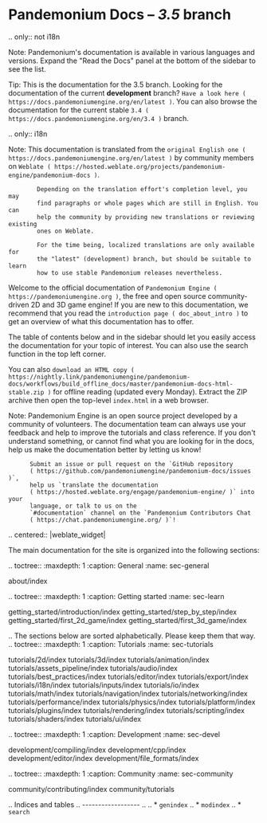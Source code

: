 Pandemonium Docs – *3.5* branch
=========================

.. only:: not i18n

  Note:
 Pandemonium's documentation is available in various languages and versions.
            Expand the "Read the Docs" panel at the bottom of the sidebar to see
            the list.

  Tip:
 This is the documentation for the 3.5 branch.
           Looking for the documentation of the current **development** branch?
           `Have a look here ( https://docs.pandemoniumengine.org/en/latest )`.
           You can also browse the documentation for the current stable
           `3.4 ( https://docs.pandemoniumengine.org/en/3.4 )` branch.

.. only:: i18n

  Note:
 This documentation is translated from the `original English one
            ( https://docs.pandemoniumengine.org/en/latest )` by community members
            on `Weblate ( https://hosted.weblate.org/projects/pandemonium-engine/pandemonium-docs )`.

            Depending on the translation effort's completion level, you may
            find paragraphs or whole pages which are still in English. You can
            help the community by providing new translations or reviewing existing
            ones on Weblate.

            For the time being, localized translations are only available for
            the "latest" (development) branch, but should be suitable to learn
            how to use stable Pandemonium releases nevertheless.

Welcome to the official documentation of `Pandemonium Engine ( https://pandemoniumengine.org )`,
the free and open source community-driven 2D and 3D game engine! If you are new
to this documentation, we recommend that you read the
`introduction page ( doc_about_intro )` to get an overview of what this
documentation has to offer.

The table of contents below and in the sidebar should let you easily access the
documentation for your topic of interest. You can also use the search function
in the top left corner.

You can also `download an HTML copy ( https://nightly.link/pandemoniumengine/pandemonium-docs/workflows/build_offline_docs/master/pandemonium-docs-html-stable.zip )`
for offline reading (updated every Monday). Extract the ZIP archive then open
the top-level `index.html` in a web browser.

Note:
 Pandemonium Engine is an open source project developed by a community of
          volunteers. The documentation team can always use your
          feedback and help to improve the tutorials and class reference. If
          you don't understand something, or cannot find what you
          are looking for in the docs, help us make the documentation better
          by letting us know!

          Submit an issue or pull request on the `GitHub repository
          ( https://github.com/pandemoniumengine/pandemonium-docs/issues )`,
          help us `translate the documentation
          ( https://hosted.weblate.org/engage/pandemonium-engine/ )` into your
          language, or talk to us on the
          `#documentation` channel on the `Pandemonium Contributors Chat
          ( https://chat.pandemoniumengine.org/ )`!

.. centered:: |weblate_widget|

The main documentation for the site is organized into the following sections:

.. toctree::
   :maxdepth: 1
   :caption: General
   :name: sec-general

   about/index


.. toctree::
   :maxdepth: 1
   :caption: Getting started
   :name: sec-learn

   getting_started/introduction/index
   getting_started/step_by_step/index
   getting_started/first_2d_game/index
   getting_started/first_3d_game/index


.. The sections below are sorted alphabetically. Please keep them that way.
.. toctree::
   :maxdepth: 1
   :caption: Tutorials
   :name: sec-tutorials

   tutorials/2d/index
   tutorials/3d/index
   tutorials/animation/index
   tutorials/assets_pipeline/index
   tutorials/audio/index
   tutorials/best_practices/index
   tutorials/editor/index
   tutorials/export/index
   tutorials/i18n/index
   tutorials/inputs/index
   tutorials/io/index
   tutorials/math/index
   tutorials/navigation/index
   tutorials/networking/index
   tutorials/performance/index
   tutorials/physics/index
   tutorials/platform/index
   tutorials/plugins/index
   tutorials/rendering/index
   tutorials/scripting/index
   tutorials/shaders/index
   tutorials/ui/index


.. toctree::
   :maxdepth: 1
   :caption: Development
   :name: sec-devel

   development/compiling/index
   development/cpp/index
   development/editor/index
   development/file_formats/index


.. toctree::
   :maxdepth: 1
   :caption: Community
   :name: sec-community

   community/contributing/index
   community/tutorials

.. Indices and tables
.. ------------------
..
.. * `genindex`
.. * `modindex`
.. * `search`
